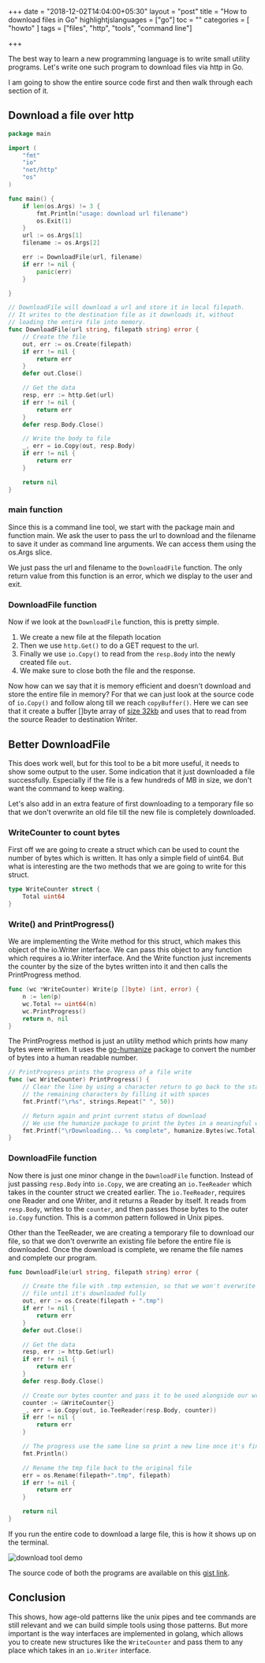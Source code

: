 +++
date = "2018-12-02T14:04:00+05:30"
layout = "post"
title = "How to download files in Go"
highlightjslanguages = ["go"]
toc = ""
categories = [ "howto" ]
tags = ["files", "http", "tools", "command line"]

+++


The best way to learn a new programming language is to write small utility programs. Let's write one such program to download files via http in Go. 

I am going to show the entire source code first and then walk through each section of it. 

<!--more-->
## Download a file over http

```go
package main

import (
    "fmt"
    "io"
    "net/http"
    "os"
)

func main() {
    if len(os.Args) != 3 {
        fmt.Println("usage: download url filename")
        os.Exit(1)
    }
    url := os.Args[1]
    filename := os.Args[2]

    err := DownloadFile(url, filename)
    if err != nil {
        panic(err)
    }

}

// DownloadFile will download a url and store it in local filepath.
// It writes to the destination file as it downloads it, without
// loading the entire file into memory.
func DownloadFile(url string, filepath string) error {
    // Create the file
    out, err := os.Create(filepath)
    if err != nil {
        return err
    }
    defer out.Close()

    // Get the data
    resp, err := http.Get(url)
    if err != nil {
        return err
    }
    defer resp.Body.Close()

    // Write the body to file
    _, err = io.Copy(out, resp.Body)
    if err != nil {
        return err
    }

    return nil
}
```

### main function

Since this is a command line tool, we start with the package main and function main. We ask the user to pass the url to download and the filename to save it under as command line arguments. We can access them using the os.Args slice.

We just pass the url and filename to the `DownloadFile` function. The only return value from this function is an error, which we display to the user and exit. 

### DownloadFile function

Now if we look at the `DownloadFile` function, this is pretty simple. 

1. We create a new file at the filepath location
2. Then we use `http.Get()` to do a GET request to the url.
3. Finally we use `io.Copy()` to read from the `resp.Body` into the newly created file `out`.
4. We make sure to close both the file and the response. 

Now how can we say that it is memory efficient and doesn't download and store the entire file in memory? For that we can just look at the source code of `io.Copy()` and follow along till we reach `copyBuffer()`. Here we can see that it create a buffer []byte array of [size 32kb](https://golang.org/src/io/io.go?s=13825:13845#L391) and uses that to read from the source Reader to destination Writer. 

## Better DownloadFile

This does work well, but for this tool to be a bit more useful, it needs to show some output to the user. Some indication that it just downloaded a file successfully. Especially if the file is a few hundreds of MB in size, we don't want the command to keep waiting. 

Let's also add in an extra feature of first downloading to a temporary file so that we don't overwrite an old file till the new file is completely downloaded. 

### WriteCounter to count bytes

First off we are going to create a struct which can be used to count the number of bytes which is written. It has only a simple field of uint64. But what is interesting are the two methods that we are going to write for this struct. 


```go
type WriteCounter struct {
    Total uint64
}
```

### Write() and PrintProgress()

We are implementing the Write method for this struct, which makes this object of the io.Writer interface. We can pass this object to any function which requires a io.Writer interface. And the Write function just increments the counter by the size of the bytes written into it and then calls the PrintProgress method. 

```go
func (wc *WriteCounter) Write(p []byte) (int, error) {
    n := len(p)
    wc.Total += uint64(n)
    wc.PrintProgress()
    return n, nil
}
```

The PrintProgress method is just an utility method which prints how many bytes were written. It uses the [go-humanize](https://github.com/dustin/go-humanize) package to convert the number of bytes into a human readable number. 

```go
// PrintProgress prints the progress of a file write
func (wc WriteCounter) PrintProgress() {
    // Clear the line by using a character return to go back to the start and remove
    // the remaining characters by filling it with spaces
    fmt.Printf("\r%s", strings.Repeat(" ", 50))

    // Return again and print current status of download
    // We use the humanize package to print the bytes in a meaningful way (e.g. 10 MB)
    fmt.Printf("\rDownloading... %s complete", humanize.Bytes(wc.Total))
}
```

### DownloadFile function

Now there is just one minor change in the `DownloadFile` function. Instead of just passing `resp.Body` into `io.Copy`, we are creating an `io.TeeReader` which takes in the counter struct we created earlier. 
The `io.TeeReader`, requires one Reader and one Writer, and it returns a Reader by itself. It reads from `resp.Body`, writes to the `counter`, and then passes those bytes to the outer `io.Copy` function. This is a common pattern followed in Unix pipes. 

Other than the TeeReader, we are creating a temporary file to download our file, so that we don't overwrite an existing file before the entire file is downloaded. Once the download is complete, we rename the file names and complete our program. 

```go
func DownloadFile(url string, filepath string) error {

    // Create the file with .tmp extension, so that we won't overwrite a
    // file until it's downloaded fully
    out, err := os.Create(filepath + ".tmp")
    if err != nil {
        return err
    }
    defer out.Close()

    // Get the data
    resp, err := http.Get(url)
    if err != nil {
        return err
    }
    defer resp.Body.Close()

    // Create our bytes counter and pass it to be used alongside our writer
    counter := &WriteCounter{}
    _, err = io.Copy(out, io.TeeReader(resp.Body, counter))
    if err != nil {
        return err
    }

    // The progress use the same line so print a new line once it's finished downloading
    fmt.Println()

    // Rename the tmp file back to the original file
    err = os.Rename(filepath+".tmp", filepath)
    if err != nil {
        return err
    }

    return nil
}
```

If you run the entire code to download a large file, this is how it shows up on the terminal.

![download tool demo](/uploads/download-demo.gif)

The source code of both the programs are available on this [gist link](https://gist.github.com/cnu/026744b1e86c6d9e22313d06cba4c2e9).

## Conclusion

This shows, how age-old patterns like the unix pipes and tee commands are still relevant and we can build simple tools using those patterns. But more important is the way interfaces are implemented in golang, which allows you to create new structures like the `WriteCounter` and pass them to any place which takes in an `io.Writer` interface. 